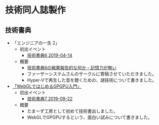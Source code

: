 # 技術同人誌製作

## 技術書典

* 「エンジニアの一生 2」
  * 初出イベント 
    * [技術書典6 2019-04-14](https://techbookfest.org/event/tbf06/circle/59890001)
  * 概要
    * [技術書典6の戦果報告的な何か - 記憶力が無い](https://blog.ttk1.net/2019/04/18/%E6%8A%80%E8%A1%93%E6%9B%B8%E5%85%B86%E3%81%AE%E6%88%A6%E6%9E%9C%E5%A0%B1%E5%91%8A%E7%9A%84%E3%81%AA%E4%BD%95%E3%81%8B)
    * ファーザーシステムさんのサークルに寄稿させていただきました。
    * Hyper-Vで再生した音を聴くための、謎技術について書きました。
* [「WebGLではじめるGPGPU入門」](./m2tb/index.html)
  * 初出イベント 
    * [技術書典7 2019-09-22](https://techbookfest.org/event/tbf07/circle/5088651352473600)
  * 概要
    * たまーず工房として初めて技術書出しました。
    * WebGLでGPGPUするという、面白い試みについて書きました。
